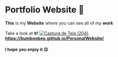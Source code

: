 # **Portfolio Website** 📱


**This** is my **Website** where you can see all of my **work** 
<br />
<br />
Take a look at **it!** [![Captura de Tela (204)](https://user-images.githubusercontent.com/94147847/150436272-16ac0109-585b-4c17-95cb-1e5b03473d87.png)](https://bumboobee.github.io/PersonalWebsite/).
**https://bumboobee.github.io/PersonalWebsite/**
<br />
#### I hope you enjoy it 😉


